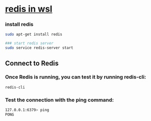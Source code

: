 # [redis in wsl](https://redis.io/docs/latest/operate/oss_and_stack/install/install-redis/install-redis-on-windows/) 

### install redis
```sh
sudo apt-get install redis
```
```sh
### start redis server
sudo service redis-server start
```

## Connect to Redis
### Once Redis is running, you can test it by running redis-cli:
```sh
redis-cli
```
### Test the connection with the ping command:
```sh
127.0.0.1:6379> ping
PONG
```
